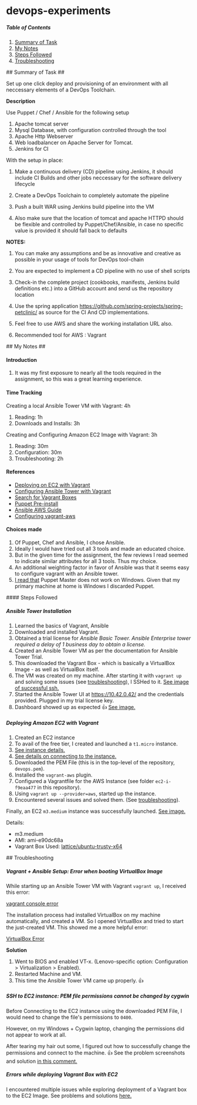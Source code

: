 # devops-experiments

##### Table of Contents  

1. [Summary of Task](#summary)
2. [My Notes](#mynotes)
  1. [Steps Followed](#stepsfollowed)
  2. [Troubleshooting](#troubleshooting)

<a name="summary"/>
## Summary of Task ##

Set up one click deploy and provisioning of an environment with all neccessary elements of a DevOps Toolchain.

**Description**

Use Puppet / Chef / Ansible for the following setup

1. Apache tomcat server
2. Mysql Database, with configuration controlled through the tool
3. Apache Http Webserver
4. Web loadbalancer on Apache Server for Tomcat.
5. Jenkins for CI
 
With the setup in place:

1. Make a continuous delivery (CD) pipeline using Jenkins, it should include CI Builds and other jobs neccessary for the software delivery lifecycle

2. Create a DevOps Toolchain to completely automate the pipeline
 
3. Push a built WAR using Jenkins build pipeline into the VM
 
4. Also make sure that the location of tomcat and apache HTTPD should be flexible and controlled by Puppet/Chef/Ansible, in case no specific value is provided it should fall back to defaults
 
**NOTES:**
 
1. You can make any assumptions and be as innovative and creative as possible in your usage of tools for DevOps tool-chain
 
2. You are expected to implement a CD pipeline with no use of shell scripts
 
3. Check-in the complete project (cookbooks, manifests, Jenkins build definitions etc.) into a GitHub account and send us the repository location
 
4. Use the spring application https://github.com/spring-projects/spring-petclinic/ as source for the CI And CD implementations.

5. Feel free to use AWS and share the working installation URL also.

6. Recommended tool for AWS : Vagrant

<a name="mynotes"/>
## My Notes ##

#### Introduction

1. It was my first exposure to nearly all the tools required in the assignment, so this was a great learning experience. 


#### Time Tracking

Creating a local Ansible Tower VM with Vagrant: 4h

1. Reading: 1h
2. Downloads and Installs: 3h

Creating and Configuring Amazon EC2 Image with Vagrant: 3h

1. Reading: 30m
2. Configuration: 30m
3. Troubleshooting: 2h


#### References

* [Deploying on EC2 with Vagrant](http://www.iheavy.com/2014/01/16/how-to-deploy-on-amazon-ec2-with-vagrant/)
* [Configuring Ansible Tower with Vagrant](https://www.ansible.com/tower-trial)
* [Search for Vagrant Boxes](https://atlas.hashicorp.com/boxes/search)
* [Puppet Pre-install](https://docs.puppetlabs.com/puppet/3.8/reference/pre_install.html#standalone-puppet)
* [Ansible AWS Guide](http://docs.ansible.com/ansible/guide_aws.html)
* [Configuring vagrant-aws](https://github.com/mitchellh/vagrant-aws)

#### Choices made 

1. Of Puppet, Chef and Ansible, I chose Ansible. 
2. Ideally I would have tried out all 3 tools and made an educated choice. 
3. But in the given time for the assignment, the few reviews I read seemed to indicate similar attributes for all 3 tools. Thus my choice.
4. An additional weighting factor in favor of Ansible was that it seems easy to configure vagrant with an Ansible tower. 
5. [I read that](https://docs.puppetlabs.com/puppet/3.8/reference/pre_install.html#standalone-puppet) Puppet Master does not work on Windows. Given that my primary machine at home is Windows I discarded Puppet. 

<a name="stepsfollowed"/>
#### Steps Followed

##### Ansible Tower Installation

1. Learned the basics of Vagrant, Ansible 
2. Downloaded and installed Vagrant. 
3. Obtained a trial license for *Ansible Basic Tower. Ansible Enterprise tower required a delay of 1 business day to obtain a license.*
2. Created an Ansible Tower VM as per the documentation for Ansible Tower Trial. 
3. This downloaded the Vagrant Box - which is basically a VirtualBox Image - as well as VirtualBox itself. 
4. The VM was created on my machine. After starting it with `vagrant up` and solving some issues (see [troubleshooting](#troubleshooting)), I SSHed to it. [See image of successful ssh.](https://cloud.githubusercontent.com/assets/13379978/14041895/1f19ad90-f29b-11e5-9c70-c4429e773de7.png)
3. Started the Ansible Tower UI at https://10.42.0.42/ and the credentials provided. Plugged in my trial license key. 
4. Dashboard showed up as expected :+1: [See image.](https://cloud.githubusercontent.com/assets/13379978/14042281/8134348e-f29e-11e5-9796-a826143f2d9d.png)

##### Deploying Amazon EC2 with Vagrant

1. Created an EC2 instance 
  1. To avail of the free tier, I created and launched a `t1.micro` instance.
  2. [See instance details.](https://cloud.githubusercontent.com/assets/13379978/14042720/9e06ccb2-f2a2-11e5-9dcf-69204bba0f64.png)
  3. [See details on connecting to the instance.](https://cloud.githubusercontent.com/assets/13379978/14042786/403ff40e-f2a3-11e5-9e84-b848c04d1233.png)
  4. Downloaded the PEM File (this is in the top-level of the repository, `devops.pem`).
2. Installed the `vagrant-aws` plugin. 
3. Configured a Vagrantfile for the AWS Instance (see folder `ec2-i-f9eaa477` in this repository). 
4. Using `vagrant up --provider=aws`, started up the instance. 
5. Encountered several issues and solved them. (See [troubleshooting](#troubleshooting)).

Finally, an EC2 `m3.medium` instance was successfully launched. 
[See image.](https://cloud.githubusercontent.com/assets/13379978/14044040/84e61332-f2b1-11e5-9415-3be0d2e535ed.png)

Details:

* m3.medium
* AMI: ami-e90dc68a
* Vagrant Box Used: [lattice/ubuntu-trusty-x64](https://atlas.hashicorp.com/lattice/boxes/ubuntu-trusty-64)

<a name="troubleshooting"/>
## Troubleshooting

##### Vagrant + Ansible Setup: Error when booting VirtualBox Image
While starting up an Ansible Tower VM with Vagrant `vagrant up`, I received this error:

[vagrant console error](https://cloud.githubusercontent.com/assets/13379978/14041575/3da148d4-f298-11e5-8bbb-75a9c7e0ffd0.PNG)

The installation process had installed VirtualBox on my machine automatically, and created a VM. So I opened VirtualBox and tried to start the just-created VM. 
This showed me a more helpful error:

[VirtualBox Error](https://cloud.githubusercontent.com/assets/13379978/14041574/3d9f228e-f298-11e5-9c2b-ace976d11413.PNG)

**Solution**

1. Went to BIOS and enabled VT-x. (Lenovo-specific option: Configuration > Virtualization > Enabled). 
2. Restarted Machine and VM. 
3. This time the Ansible Tower VM came up properly. :+1:

##### SSH to EC2 instance: PEM file permissions cannot be changed by cygwin

Before Connecting to the EC2 instance using the downloaded PEM File, I would need to change the file's permissions to `0400`. 

However, on my Windows + Cygwin laptop, changing the permissions did not appear to work at all.

After tearing my hair out some, I figured out how to successfully change the permissions and connect to the machine. :+1:
See the problem screenshots and solution [in this comment.](https://github.com/savishy/devops-experiments/issues/1#issuecomment-201237692) 

##### Errors while deploying Vagrant Box with EC2

I encountered multiple issues while exploring deployment of a Vagrant box to the EC2 Image. 
See problems and solutions [here.](https://github.com/savishy/devops-experiments/issues/1#issuecomment-201246495)
